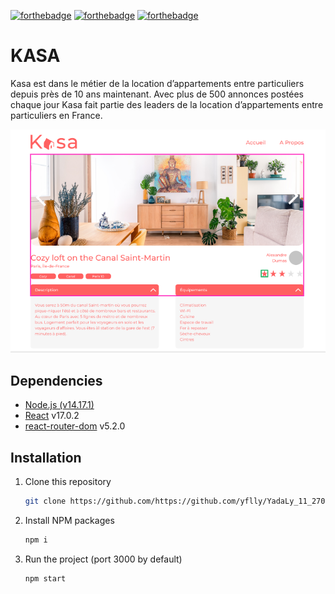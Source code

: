 [![forthebadge](https://forthebadge.com/images/badges/uses-html.svg)](https://forthebadge.com) [![forthebadge](https://forthebadge.com/images/badges/uses-css.svg)](https://forthebadge.com) [![forthebadge](https://forthebadge.com/images/badges/made-with-javascript.svg)](https://forthebadge.com)

# KASA

 Kasa est dans le métier de la location d’appartements entre particuliers depuis près de 10 ans maintenant. Avec plus de 500 annonces postées chaque jour Kasa fait partie des leaders de la location d’appartements entre particuliers en France.
 
 ![The picture](./Kasa.png "picture")


## Dependencies

- [Node.js (v14.17.1)](https://nodejs.org/en/)
- [React](https://reactjs.org/) v17.0.2
- [react-router-dom](https://reactrouter.com/web/guides/quick-start) v5.2.0

## Installation

1. Clone this repository
   ```sh
   git clone https://github.com/https://github.com/yflly/YadaLy_11_27012022.git
   ```
2. Install NPM packages
   ```sh
   npm i
   ```
3. Run the project (port 3000 by default)
   ```sh
   npm start
   ```
   

